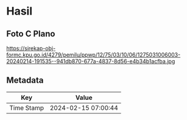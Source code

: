 # Hasil

## Foto C Plano

https://sirekap-obj-formc.kpu.go.id/4279/pemilu/ppwp/12/75/03/10/06/1275031006003-20240214-191535--941db870-677a-4837-8d56-e4b34b1acfba.jpg


## Metadata

| Key        | Value               |
| ---------- | ------------------- |
| Time Stamp | 2024-02-15 07:00:44 |



